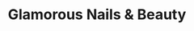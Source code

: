 ---
title: "Glamorous Nails & Beauty"
url: /osterode-am-harz/glamorous-nails-und-beauty/
shop: Kosmetik
---